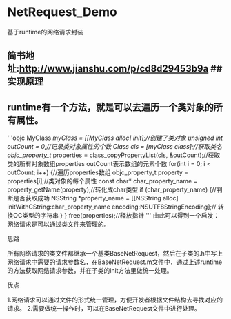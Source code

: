 # NetRequest_Demo
基于runtime的网络请求封装

简书地址:http://www.jianshu.com/p/cd8d29453b9a
##实现原理
---
runtime有一个方法，就是可以去遍历一个类对象的所有属性。
---
'''objc
MyClass *myClass = [[MyClass alloc] init];//创建了类对象
    unsigned int outCount = 0;//记录类对象属性的个数
    Class cls = [myClass class];//获取类名
    objc_property_t* properties = class_copyPropertyList(cls, &outCount);//获取类的所有对象数组properties  outCount表示数组的元素个数
    for(int i = 0; i < outCount; i++) {//遍历properties数组
        objc_property_t property = properties[i];//类对象的每个属性
        const char* char_property_name =  property_getName(property);//转化成char类型
        if (char_property_name) {//判断是否获取成功
            NSString *property_name = [[NSString alloc] initWithCString:char_property_name encoding:NSUTF8StringEncoding];// 转换OC类型的字符串
        }
    }
    free(properties);//释放指针
'''
由此可以得到一个启发：网络请求是可以通过类文件来管理的。

思路

所有网络请求的类文件都继承一个基类BaseNetRequest，然后在子类的.h中写上网络请求中需要的请求参数名，在BaseNetRequest.m文件中，通过上述runtime的方法获取网络请求参数，并在子类的init方法里做统一处理。

优点

1.网络请求可以通过文件的形式统一管理，方便开发者根据文件结构去寻找对应的请求。
2.需要做统一操作时，可以在BaseNetRequest文件中进行处理。
